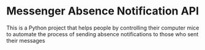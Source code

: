 # Messenger Absence Notification API

This is a Python project that helps people by controlling their computer mice to automate the process of sending absence notifications to those who sent their messages